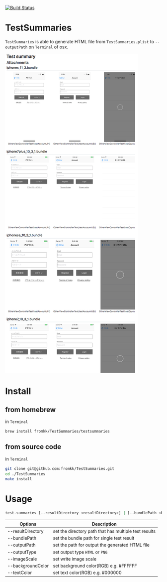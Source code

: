 [![Build Status](https://travis-ci.org/fromkk/TestSummaries.svg?branch=master)](https://travis-ci.org/fromkk/TestSummaries)

# TestSummaries

`TestSummaries` is able to generate HTML file from `TestSummaries.plist` to `--outputPath` on `Terminal` of osx.

![capture](./Resources/capture.png)

# Install

## from homebrew

in `Terminal`

```sh
brew install fromkk/TestSummaries/testsummaries
```

## from source code

in `Terminal`

```sh
git clone git@github.com:fromkk/TestSummaries.git
cd ./TestSummaries
make install
```

# Usage

```sh
test-summaries [--resultDirectory <resultDirectory>] | [--bundlePath <bundlePath>] --outputPath <outputPath> --outputType <outputType> --imageScale <imageScale> --backgroundColor <backgroundColor> --textColor <textColor>
```

Options | Description
-------|--------------
--resultDirectory | set the directory path that has multiple test results
--bundlePath | set the bundle path for single test result
--outputPath | set the path for output the generated HTML file
--outputType | set output type `HTML` or `PNG`
--imageScale | set write image scale
--backgroundColor | set background color(RGB) e.g. #FFFFFF
--textColor | set text color(RGB) e.g. #000000

